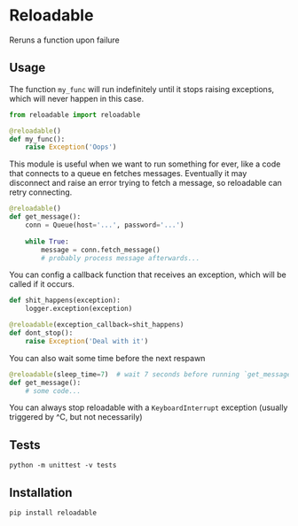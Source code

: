 # Reloadable
Reruns a function upon failure

## Usage
The function `my_func` will run indefinitely until it stops raising exceptions,
which will never happen in this case.

```python
from reloadable import reloadable

@reloadable()
def my_func():
    raise Exception('Oops')
```

This module is useful when we want to run something for ever, like a code
that connects to a queue en fetches messages. Eventually it may disconnect and
raise an error trying to fetch a message, so reloadable can retry connecting.

```python
@reloadable()
def get_message():
    conn = Queue(host='...', password='...')
    
    while True:
        message = conn.fetch_message()
        # probably process message afterwards...
```

You can config a callback function that receives an exception, which will be
called if it occurs.

```python
def shit_happens(exception):
    logger.exception(exception)

@reloadable(exception_callback=shit_happens)
def dont_stop():
    raise Exception('Deal with it')
```

You can also wait some time before the next respawn

```python
@reloadable(sleep_time=7)  # wait 7 seconds before running `get_message` after a failure 
def get_message():
    # some code...
```

You can always stop reloadable with a `KeyboardInterrupt` exception
(usually triggered by ^C, but not necessarily)

## Tests
`python -m unittest -v tests`

## Installation
`pip install reloadable`
